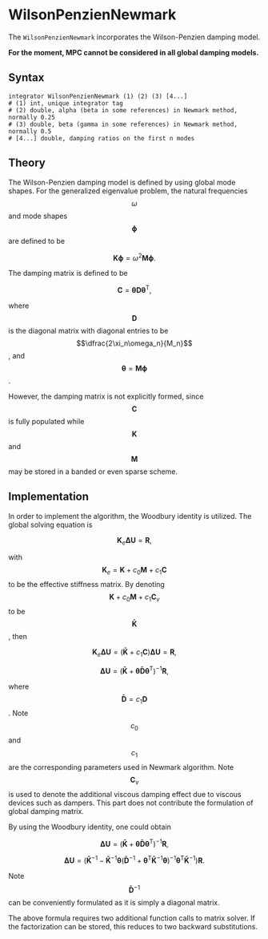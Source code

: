 # WilsonPenzienNewmark

The `WilsonPenzienNewmark` incorporates the Wilson-Penzien damping model.

**For the moment, MPC cannot be considered in all global damping models.**

## Syntax

```
integrator WilsonPenzienNewmark (1) (2) (3) [4...]
# (1) int, unique integrator tag
# (2) double, alpha (beta in some references) in Newmark method, normally 0.25
# (3) double, beta (gamma in some references) in Newmark method, normally 0.5
# [4...] double, damping ratios on the first n modes
```

## Theory

The Wilson-Penzien damping model is defined by using global mode shapes. For the generalized eigenvalue problem, the
natural frequencies $$\omega$$ and mode shapes $$\mathbf{\phi}$$ are defined to be

$$
\mathbf{K\phi}=\omega^2\mathbf{M\phi}.
$$

The damping matrix is defined to be

$$
\mathbf{C}=\mathbf{\theta{}D}\mathbf{\theta}^\mathrm{T},
$$

where $$\mathbf{D}$$ is the diagonal matrix with diagonal entries to be $$\dfrac{2\xi_n\omega_n}{M_n}$$, and
$$\mathbf{\theta}=\mathbf{M\phi}$$.

However, the damping matrix is not explicitly formed, since $$\mathbf{C}$$ is fully populated while $$\mathbf{K}$$ and
$$\mathbf{M}$$ may be stored in a banded or even sparse scheme.

## Implementation

In order to implement the algorithm, the Woodbury identity is utilized. The global solving equation is

$$
\mathbf{K}_e\mathbf{\Delta{}U}=\mathbf{R},
$$

with $$\mathbf{K}_e=\mathbf{K}+c_0\mathbf{M}+c_1\mathbf{C}$$ to be the effective stiffness matrix. By denoting
$$\mathbf{K}+c_0\mathbf{M}+c_1\mathbf{C}_v$$ to be $$\mathbf{\bar{K}}$$, then

$$
\mathbf{K}_e\mathbf{\Delta{}U}=(\mathbf{\bar{K}}+c_1\mathbf{C})\mathbf{\Delta{}U}=\mathbf{R},
$$

$$
\mathbf{\Delta{}U}=(\mathbf{\bar{K}}+\mathbf{\theta{}}\mathbf{\bar{D}}\mathbf{\theta}^\mathrm{T})^{-1}\mathbf{R},
$$

where $$\mathbf{\bar{D}}=c_1\mathbf{D}$$. Note $$c_0$$ and $$c_1$$ are the corresponding parameters used in Newmark
algorithm. Note $$\mathbf{C}_v$$ is used to denote the additional viscous damping effect due to viscous devices such as
dampers. This part does not contribute the formulation of global damping matrix.

By using the Woodbury identity, one could obtain

$$
\mathbf{\Delta{}U}=(\mathbf{\bar{K}}+\mathbf{\theta{}}\mathbf{\bar{D}}\mathbf{\theta}^\mathrm{T})
^{-1}\mathbf{R},
$$

$$
\mathbf{\Delta{}U}=(\mathbf{\bar{K}}^{-1}-\mathbf{\bar{K}}^{-1}\mathbf{\theta{}}(
\mathbf{\bar{D}}^{-1}+\mathbf{\theta}^\mathrm{T}\mathbf{\bar{K}}^{-1}\mathbf{\theta})
^{-1}\mathbf{\theta}^\mathrm{T}\mathbf{\bar{K}}^{-1})\mathbf{R}.
$$

Note $$\mathbf{\bar{D}}^{-1}$$ can be conveniently formulated as it is simply a diagonal matrix.

The above formula requires two additional function calls to matrix solver. If the factorization can be stored, this
reduces to two backward substitutions.

